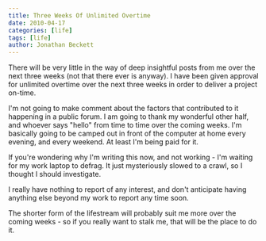 ```yaml
---
title: Three Weeks Of Unlimited Overtime
date: 2010-04-17
categories: [life]
tags: [life]
author: Jonathan Beckett
---
```


There will be very little in the way of deep insightful posts from me over the next three weeks (not that there ever is anyway). I have been given approval for unlimited overtime over the next three weeks in order to deliver a project on-time.

I'm not going to make comment about the factors that contributed to it happening in a public forum. I am going to thank my wonderful other half, and whoever says "hello" from time to time over the coming weeks. I'm basically going to be camped out in front of the computer at home every evening, and every weekend. At least I'm being paid for it.

If you're wondering why I'm writing this now, and not working - I'm waiting for my work laptop to defrag. It just mysteriously slowed to a crawl, so I thought I should investigate.

I really have nothing to report of any interest, and don't anticipate having anything else beyond my work to report any time soon.

The shorter form of the lifestream will probably suit me more over the coming weeks - so if you really want to stalk me, that will be the place to do it.